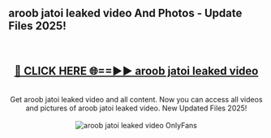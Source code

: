<h2>aroob jatoi leaked video And Photos - Update Files 2025!</h2>
<br>
<div align="center">
<h2><a href="https://betterlinks.top/A2PfLJ" rel="nofollow">🔴 CLICK HERE 🌐==►► aroob jatoi leaked video</a></h2>
<br>
Get aroob jatoi leaked video and all content. Now you can access all videos and pictures of aroob jatoi leaked video. New Updated Files 2025!
<br>
<br>
<a href="https://betterlinks.top/A2PfLJ" rel="nofollow" data-target="animated-image.originalLink"><img src="https://i.imgur.com/dJHk4Zq.gif" alt="aroob jatoi leaked video OnlyFans" style="max-width: 100%; display: inline-block;" data-target="animated-image.originalImage"></a>
</div>
<br>